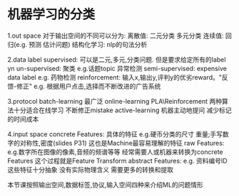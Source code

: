 # 机器学习的分类
1.out space
对于输出空间的不同可以分为:
离散值: 二元分类 多元分类
连续值: 回归(e.g. 预测 估计问题)
结构化学习: nlp的句法分析

2.data label
supervised: 可以是二元,多元,分类问题. 但是要求给定所有的label yn
un-supervised: 聚类 e.g.话题topic 异常检测
semi-supervised: expensive data label e.g. 药物检测
reinforcement: 输入x,输出y,评判y的优劣reward。"反馈-修正" e.g. 根据用户点击,选择而不断改进的广告系统

3.protocol
batch-learning    最广泛
online-learning   PLA\Reinforcement  两种算法十分适合在线学习  不断修正mistake
active-learning   机器主动地提问 减少标记的时间成本

4.input space
concrete Features: 具体的特征  e.g.硬币分类的尺寸 重量;手写数字的对称性,密度(slides P31)  这也是Machine最容易理解的特征
raw Features: e.g.数字所在图像的像素,音频的频谱等等   经常需要人或机器来转换为concrete Features 这个过程就是Feature Transform
abstract Features: e.g. 资料编号ID  这些特征十分抽象 没有实际物理含义 需要更多的转换和提取

本节课按照输出空间,数据标签,协议,输入空间四种来介绍ML的问题情形
